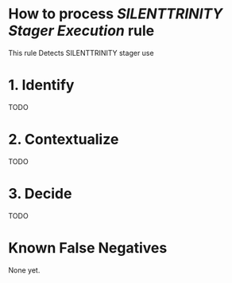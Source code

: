 # How to process *SILENTTRINITY Stager Execution* rule
This rule Detects SILENTTRINITY stager use

# 1. Identify
TODO

# 2. Contextualize
TODO

# 3. Decide
TODO

# Known False Negatives
None yet.
